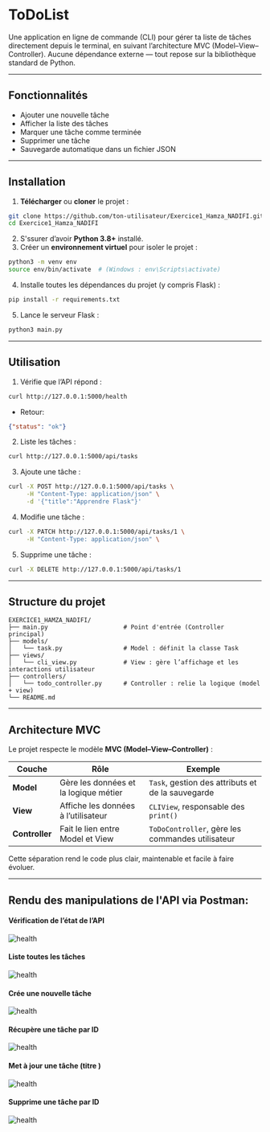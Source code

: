 # ToDoList

Une  application en ligne de commande (CLI) pour gérer ta liste de tâches directement depuis le terminal, en suivant l’architecture MVC (Model–View–Controller).
Aucune dépendance externe — tout repose sur la bibliothèque standard de Python.

---

##  Fonctionnalités

* Ajouter une nouvelle tâche
* Afficher la liste des tâches
* Marquer une tâche comme terminée
* Supprimer une tâche
* Sauvegarde automatique dans un fichier JSON

---
## Installation

1. **Télécharger** ou **cloner** le projet :

```bash
git clone https://github.com/ton-utilisateur/Exercice1_Hamza_NADIFI.git
cd Exercice1_Hamza_NADIFI
```
2. S'ssurer d’avoir **Python 3.8+** installé.
3. Créer un **environnement virtuel** pour isoler le projet :

```bash
python3 -m venv env
source env/bin/activate  # (Windows : env\Scripts\activate)
```
4. Installe toutes les dépendances du projet (y compris Flask) :
```bash
pip install -r requirements.txt

```
5. Lance le serveur Flask :

```bash
python3 main.py
```

---


## Utilisation

1. Vérifie que l’API répond :
```bash
curl http://127.0.0.1:5000/health
```
- Retour:
```json
{"status": "ok"}
```
2. Liste les tâches :
```bash
curl http://127.0.0.1:5000/api/tasks
```
3. Ajoute une tâche :
```bash
curl -X POST http://127.0.0.1:5000/api/tasks \
     -H "Content-Type: application/json" \
     -d '{"title":"Apprendre Flask"}'
```

4. Modifie une tâche :
```bash
curl -X PATCH http://127.0.0.1:5000/api/tasks/1 \
     -H "Content-Type: application/json" \
```

5. Supprime une tâche :
```bash
curl -X DELETE http://127.0.0.1:5000/api/tasks/1
```

---


## Structure du projet

```
EXERCICE1_HAMZA_NADIFI/
├── main.py                     # Point d'entrée (Controller principal)
├── models/
│   └── task.py                 # Model : définit la classe Task
├── views/
│   └── cli_view.py             # View : gère l’affichage et les interactions utilisateur
├── controllers/
│   └── todo_controller.py      # Controller : relie la logique (model + view)
└── README.md
```

---

## Architecture MVC

Le projet respecte le modèle **MVC (Model–View–Controller)** :

| Couche         | Rôle                                  | Exemple                                           |
| -------------- | ------------------------------------- | ------------------------------------------------- |
| **Model**      | Gère les données et la logique métier | `Task`, gestion des attributs et de la sauvegarde |
| **View**       | Affiche les données à l’utilisateur   | `CLIView`, responsable des `print()`              |
| **Controller** | Fait le lien entre Model et View      | `ToDoController`, gère les commandes utilisateur  |

Cette séparation rend le code plus clair, maintenable et facile à faire évoluer.

---

## Rendu des manipulations de l'API via Postman:

#### Vérification de l’état de l’API

![health](./assets/health.png)


#### Liste toutes les tâches


![health](./assets/listTasks.png)

#### Crée une nouvelle tâche

![health](./assets/newTask.png)

#### Récupère une tâche par ID

![health](./assets/getTaskById.png)

#### Met à jour une tâche (titre )

![health](./assets/updateTask.png)

#### Supprime une tâche par ID

![health](./assets/deleteTaskById.png)